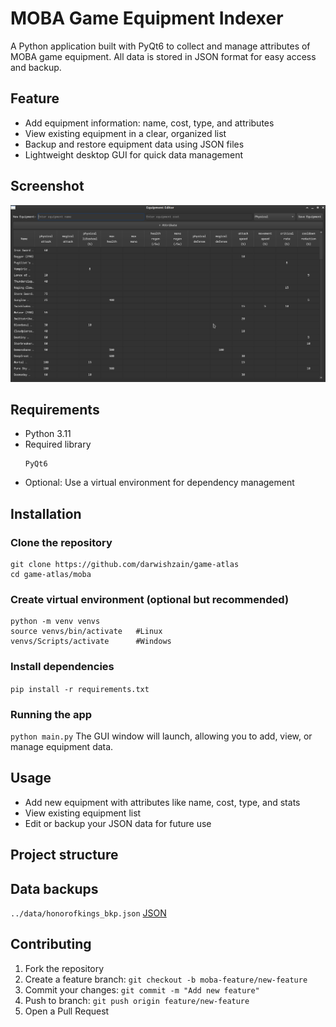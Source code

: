 # MOBA Game Equipment Indexer
A Python application built with PyQt6 to collect and manage attributes of MOBA game equipment. All data is stored in JSON format for easy access and backup.

## Feature
- Add equipment information: name, cost, type, and attributes
- View existing equipment in a clear, organized list
- Backup and restore equipment data using JSON files
- Lightweight desktop GUI for quick data management

## Screenshot
![Equipment Lists](./images/equipment_list.png)

## Requirements
- Python 3.11
- Required library
  ```
  PyQt6
  ```
- Optional: Use a virtual environment for dependency management

## Installation
### Clone the repository
```
git clone https://github.com/darwishzain/game-atlas
cd game-atlas/moba
```
### Create virtual environment (optional but recommended)
```
python -m venv venvs
source venvs/bin/activate   #Linux
venvs/Scripts/activate      #Windows
```
### Install dependencies
`pip install -r requirements.txt`

### Running the app
`python main.py`
The GUI window will launch, allowing you to add, view, or manage equipment data.

## Usage
- Add new equipment with attributes like name, cost, type, and stats
- View existing equipment list
- Edit or backup your JSON data for future use

## Project structure

## Data backups
`../data/honorofkings_bkp.json` [JSON](./data/honorofkings_bkp.json)

## Contributing
1. Fork the repository
2. Create a feature branch: `git checkout -b moba-feature/new-feature`
3. Commit your changes: `git commit -m "Add new feature"`
4. Push to branch: `git push origin feature/new-feature`
5. Open a Pull Request